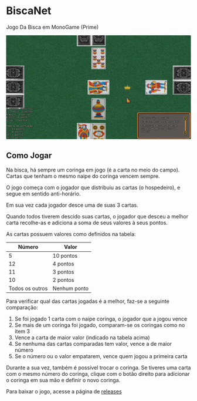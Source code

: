 # BiscaNet

Jogo Da Bisca em MonoGame (Prime)

![Bisca](pics/jogo.png)

## Como Jogar

Na bisca, há sempre um coringa em jogo (é a carta no meio do campo). Cartas que tenham o mesmo naipe do coringa vencem sempre.

O jogo começa com o jogador que distribuiu as cartas (o hospedeiro), e segue em sentido anti-horário.

Em sua vez cada jogador desce uma de suas 3 cartas.

Quando todos tiverem descido suas cartas, o jogador que desceu a melhor carta recolhe-as e adiciona a soma de seus valores à seus pontos.

As cartas possuem valores como definidos na tabela:

| Número | Valor |
| --- | --- |
| 5 | 10 pontos |
| 12 | 4 pontos |
| 11 | 3 pontos |
| 10 | 2 pontos |
| Todos os outros | Nenhum ponto |

Para verificar qual das cartas jogadas é a melhor, faz-se a seguinte comparação:

1. Se foi jogado 1 carta com o naipe coringa, o jogador que a jogou vence
2. Se mais de um coringa foi jogado, comparam-se os coringas como no item 3
3. Vence a carta de maior valor (indicado na tabela acima)
4. Se nenhuma das cartas comparadas tem valor, vence a de maior número
5. Se o número ou o valor empatarem, vence quem jogou a primeira carta

Durante a sua vez, também é possível trocar o coringa. Se tiveres uma carta com o mesmo número do coringa, clique com o botão direito para adicionar o coringa em sua mão e definir o novo coringa.

Para baixar o jogo, acesse a página de [releases](https://github.com/PietroCarrara/BiscaNet/releases)
